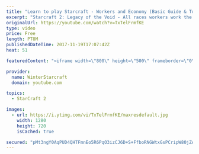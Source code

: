 ```yaml
---
title: "Learn to play Starcraft - Workers and Economy (Basic Guide & Tutorial)"
excerpt: "Starcraft 2: Legacy of the Void - All races workers work the same (mule notwithstanding!)  Wiki on mining: http://wiki.teamliquid.net/starcraft2/Mining_Minerals"
originalUrl: https://youtube.com/watch?v=TxTelFrmfKE
type: video
price: Free
length: PT8M
publishedDateTime: 2017-11-19T17:07:42Z
heat: 51

featuredContent: "<iframe width=\"800\" height=\"500\" frameborder=\"0\" src=\"https://www.youtube.com/embed/TxTelFrmfKE\" allow=\"accelerometer; autoplay; encrypted-media; gyroscope; picture-in-picture\" allowfullscreen></iframe>"

provider:
  name: WinterStarcraft
  domain: youtube.com

topics:
  - StarCraft 2

images:
  - url: https://i.ytimg.com/vi/TxTelFrmfKE/maxresdefault.jpg
    width: 1280
    height: 720
    isCached: true

secured: "pMt3ngY0AqPUD4QHTFmnEo5R6PqO3izCJ6D+S+FfboRNGWtxGsPCripW80jZA9qvmeX2aVWnKU8cStfnengtv3Nt1I9Dg5sPPysoTa6ugoFb7zPFzAI2A2mRWsnIZKVK5VfTQfEMOkr9/60PHyQVQxvCfSAZY9TwnJDjXNZ1q4YH0EEgm0JEhkuXAyfP4hzagiaC+LL1pqOB/lChm5p+0EK4H+fT544mh89Gcjn5l3tpAa60IQkw8UiRPq//QNzt67s7ov+1PVzKOxpMl6kpEfBA5DJ3W/bDVXRF7uFtbnocLp8BI5cnz+NF5mUL/HvxtTpxQhd5/ggeS1j1Eyy+vtW+6QRQTn2l40ZbVveqP4x0+21DxaDPl5S1Fn5Bj+Krl8q+tF/M0zt2XtFBaJw/iUTq9sQAGm/f4o6sHBrbj5g=;5AC1Gu7UIQTww9XZukZM0Q=="
---
```


